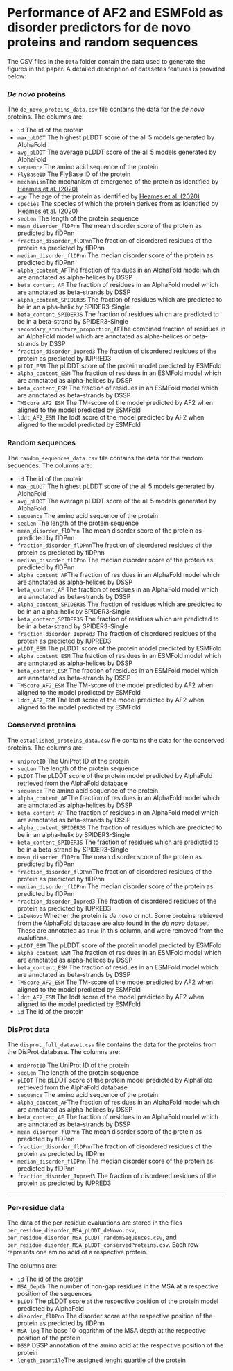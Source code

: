 # Performance of AF2 and ESMFold as disorder predictors for de novo proteins and random sequences

The CSV files in the `Data` folder contain the data used to generate the figures in the paper. A detailed description of datasetes features is provided below:

### *De novo* proteins

The `de_novo_proteins_data.csv` file contains the data for the *de novo* proteins. The columns are:
- `id` The id of the protein
- `max_pLDDT` The highest pLDDT score of the all 5 models generated by AlphaFold
- `avg_pLDDT` The average pLDDT score of the all 5 models generated by AlphaFold
- `sequence` The amino acid sequence of the protein
- `FlyBaseID` The FlyBase ID of the protein
- `mechanism`The mechanism of emergence of the protein as identified by [Heames et al. (2020)](https://link.springer.com/article/10.1007/s00239-020-09939-z)
- `age` The age of the protein as identified by [Heames et al. (2020)](https://link.springer.com/article/10.1007/s00239-020-09939-z)
- `species` The species of which the protein derives from as identified by [Heames et al. (2020)](https://link.springer.com/article/10.1007/s00239-020-09939-z)
- `seqLen` The length of the protein sequence
- `mean_disorder_flDPnn` The mean disorder score of the protein as predicted by flDPnn
- `fraction_disorder_flDPnn`The fraction of disordered residues of the protein as predicted by flDPnn
- `median_disorder_flDPnn` The median disorder score of the protein as predicted by flDPnn
- `alpha_content_AF`The fraction of residues in an AlphaFold model which are annotated as alpha-helices by DSSP
- `beta_content_AF` The fraction of residues in an AlphaFold model which are annotated as beta-strands by DSSP
- `alpha_content_SPIDER3S` The fraction of residues which are predicted to be in an alpha-helix by SPIDER3-Single
- `beta_content_SPIDER3S` The fraction of residues which are predicted to be in a beta-strand by SPIDER3-Single
- `secondary_structure_proportion_AF`The combined fraction of residues in an AlphaFold model which are annotated as alpha-helices or beta-strands by DSSP
- `fraction_disorder_Iupred3` The fraction of disordered residues of the protein as predicted by IUPRED3
- `pLDDT_ESM` The pLDDT score of the protein model predicted by ESMFold
- `alpha_content_ESM` The fraction of residues in an ESMFold model which are annotated as alpha-helices by DSSP
- `beta_content_ESM` The fraction of residues in an ESMFold model which are annotated as beta-strands by DSSP
- `TMScore_AF2_ESM` The TM-score of the model predicted by AF2 when aligned to the model predicted by ESMFold
- `lddt_AF2_ESM` The lddt score of the model predicted by AF2 when aligned to the model predicted by ESMFold

### Random sequences

The `random_sequences_data.csv` file contains the data for the random sequences. The columns are:
- `id` The id of the protein
- `max_pLDDT` The highest pLDDT score of the all 5 models generated by AlphaFold
- `avg_pLDDT` The average pLDDT score of the all 5 models generated by AlphaFold
- `sequence` The amino acid sequence of the protein
- `seqLen` The length of the protein sequence
- `mean_disorder_flDPnn` The mean disorder score of the protein as predicted by flDPnn
- `fraction_disorder_flDPnn`The fraction of disordered residues of the protein as predicted by flDPnn
- `median_disorder_flDPnn` The median disorder score of the protein as predicted by flDPnn
- `alpha_content_AF`The fraction of residues in an AlphaFold model which are annotated as alpha-helices by DSSP
- `beta_content_AF` The fraction of residues in an AlphaFold model which are annotated as beta-strands by DSSP
- `alpha_content_SPIDER3S` The fraction of residues which are predicted to be in an alpha-helix by SPIDER3-Single
- `beta_content_SPIDER3S` The fraction of residues which are predicted to be in a beta-strand by SPIDER3-Single
- `fraction_disorder_Iupred3` The fraction of disordered residues of the protein as predicted by IUPRED3
- `pLDDT_ESM` The pLDDT score of the protein model predicted by ESMFold
- `alpha_content_ESM` The fraction of residues in an ESMFold model which are annotated as alpha-helices by DSSP
- `beta_content_ESM` The fraction of residues in an ESMFold model which are annotated as beta-strands by DSSP
- `TMScore_AF2_ESM` The TM-score of the model predicted by AF2 when aligned to the model predicted by ESMFold
- `lddt_AF2_ESM` The lddt score of the model predicted by AF2 when aligned to the model predicted by ESMFold

### Conserved proteins

The `established_proteins_data.csv` file contains the data for the conserved proteins. The columns are:
- `uniprotID` The UniProt ID of the protein
- `seqLen` The length of the protein sequence
- `pLDDT` The pLDDT score of the protein model predicted by AlphaFold retrieved from the AlphaFold database
- `sequence` The amino acid sequence of the protein
- `alpha_content_AF`The fraction of residues in an AlphaFold model which are annotated as alpha-helices by DSSP
- `beta_content_AF` The fraction of residues in an AlphaFold model which are annotated as beta-strands by DSSP
- `alpha_content_SPIDER3S` The fraction of residues which are predicted to be in an alpha-helix by SPIDER3-Single
- `beta_content_SPIDER3S` The fraction of residues which are predicted to be in a beta-strand by SPIDER3-Single
- `mean_disorder_flDPnn` The mean disorder score of the protein as predicted by flDPnn
- `fraction_disorder_flDPnn`The fraction of disordered residues of the protein as predicted by flDPnn
- `median_disorder_flDPnn` The median disorder score of the protein as predicted by flDPnn
- `fraction_disorder_Iupred3` The fraction of disordered residues of the protein as predicted by IUPRED3
- `isDeNovo` Whether the protein is *de novo* or not. Some proteins retrieved from the AlphaFold database are also found in the *de novo* dataset. These are annotated as `True` in this column, and were removed from the evalutions.
- `pLDDT_ESM` The pLDDT score of the protein model predicted by ESMFold
- `alpha_content_ESM` The fraction of residues in an ESMFold model which are annotated as alpha-helices by DSSP
- `beta_content_ESM` The fraction of residues in an ESMFold model which are annotated as beta-strands by DSSP
- `TMScore_AF2_ESM` The TM-score of the model predicted by AF2 when aligned to the model predicted by ESMFold
- `lddt_AF2_ESM` The lddt score of the model predicted by AF2 when aligned to the model predicted by ESMFold
- `id` The id of the protein

### DisProt data

The `disprot_full_dataset.csv` file contains the data for the proteins from the DisProt database. The columns are:
- `uniProtID` The UniProt ID of the protein
- `seqLen` The length of the protein sequence
- `pLDDT` The pLDDT score of the protein model predicted by AlphaFold retrieved from the AlphaFold database
- `sequence` The amino acid sequence of the protein
- `alpha_content_AF`The fraction of residues in an AlphaFold model which are annotated as alpha-helices by DSSP
- `beta_content_AF` The fraction of residues in an AlphaFold model which are annotated as beta-strands by DSSP
- `mean_disorder_flDPnn` The mean disorder score of the protein as predicted by flDPnn
- `fraction_disorder_flDPnn`The fraction of disordered residues of the protein as predicted by flDPnn
- `median_disorder_flDPnn` The median disorder score of the protein as predicted by flDPnn
- `fraction_disorder_Iupred3` The fraction of disordered residues of the protein as predicted by IUPRED3

----------------

### Per-residue data

The data of the per-residue evaluations are stored in the files `per_residue_disorder_MSA_pLDDT_deNovo.csv`, `per_residue_disorder_MSA_pLDDT_randomSequences.csv`, and `per_residue_disorder_MSA_pLDDT_conservedProteins.csv`. Each row represnts one amino acid of a respective protein.

The columns are:
- `id` The id of the protein
- `MSA_Depth` The number of non-gap residues in the MSA at a respective position of the sequences
- `pLDDT` The pLDDT score at the respective position of the protein model predicted by AlphaFold
- `disorder_flDPnn` The disorder score at the respective position of the protein as predicted by flDPnn
- `MSA_log` The base 10 logarithm of the MSA depth at the respective position of the protein
- `DSSP` DSSP annotation of the amino acid at the respective position of the protein
- `length_quartile`The assigned lenght quartile of the protein




